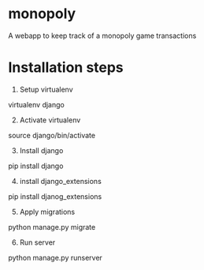 # monopoly
A webapp to keep track of a monopoly game transactions

# Installation steps
1. Setup virtualenv

virtualenv django

2. Activate virtualenv

source django/bin/activate

3. Install django

pip install django

4. install django_extensions

pip install djanog_extensions

5. Apply migrations

python manage.py migrate

6. Run server

python manage.py runserver

